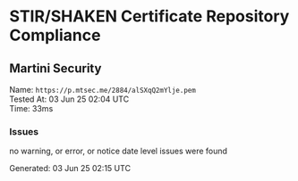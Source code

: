 # STIR/SHAKEN Certificate Repository Compliance

## Martini Security

Name: `https://p.mtsec.me/2884/alSXqQ2mYlje.pem`\
Tested At: 03 Jun 25 02:04 UTC\
Time: 33ms

### Issues

no warning, or error, or notice date level issues were found

Generated: 03 Jun 25 02:15 UTC